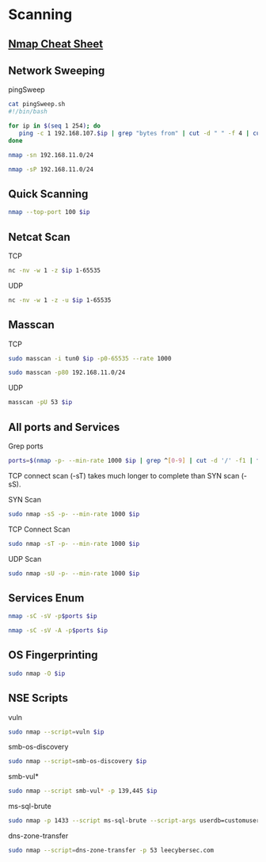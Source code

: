 # Scanning

## [Nmap Cheat Sheet](https://www.stationx.net/nmap-cheat-sheet)

## Network Sweeping

pingSweep

``` bash
cat pingSweep.sh
#!/bin/bash

for ip in $(seq 1 254); do
   ping -c 1 192.168.107.$ip | grep "bytes from" | cut -d " " -f 4 | cut -d ":" -f 1 &
done
```

``` bash
nmap -sn 192.168.11.0/24
```

``` bash
nmap -sP 192.168.11.0/24
```

## Quick Scanning

``` bash
nmap --top-port 100 $ip
```

## Netcat Scan

TCP

``` bash
nc -nv -w 1 -z $ip 1-65535
```

UDP

``` bash
nc -nv -w 1 -z -u $ip 1-65535
```

## Masscan

TCP

``` bash
sudo masscan -i tun0 $ip -p0-65535 --rate 1000
```

``` bash
sudo masscan -p80 192.168.11.0/24
```

UDP

``` bash
masscan -pU 53 $ip
```

## All ports and Services

Grep ports

``` bash
ports=$(nmap -p- --min-rate 1000 $ip | grep ^[0-9] | cut -d '/' -f1 | tr '\n' ',' | sed s/,$//)
```

TCP connect scan (-sT) takes much longer to complete than SYN scan (-sS).

SYN Scan

``` bash
sudo nmap -sS -p- --min-rate 1000 $ip
```

TCP Connect Scan

``` bash
sudo nmap -sT -p- --min-rate 1000 $ip
```

UDP Scan

``` bash
sudo nmap -sU -p- --min-rate 1000 $ip
```

## Services Enum

``` bash
nmap -sC -sV -p$ports $ip
```

``` bash
nmap -sC -sV -A -p$ports $ip
```

## OS Fingerprinting

``` bash
sudo nmap -O $ip
```

## NSE Scripts

vuln

``` bash
sudo nmap --script=vuln $ip
```

smb-os-discovery

``` bash
sudo nmap --script=smb-os-discovery $ip
```

smb-vul*

``` bash
sudo nmap --script smb-vul* -p 139,445 $ip
```

ms-sql-brute

``` bash
sudo nmap -p 1433 --script ms-sql-brute --script-args userdb=customuser.txt,passdb=custompass.txt <host>
```

dns-zone-transfer

``` bash
sudo nmap --script=dns-zone-transfer -p 53 leecybersec.com
```